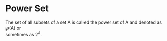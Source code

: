 # Power Set

The set of all subsets of a set A is called the power set of A and denoted as ℘(A) or  
sometimes as $2^A$.